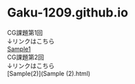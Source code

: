 # Gaku-1209.github.io
CG課題第1回  
↓リンクはこちら  
[Sample1](Sample1.html)  
CG課題第2回  
↓リンクはこちら  
[Sample(2)](Sample (2).html)